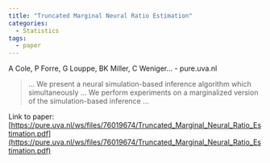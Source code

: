 ```yaml
---
title: "Truncated Marginal Neural Ratio Estimation"
categories:
  - Statistics
tags:
  - paper
---
```

A Cole, P Forre, G Louppe, BK Miller, C Weniger… - pure.uva.nl

>… We present a neural simulation-based inference algorithm which simultaneously … We perform experiments on a marginalized version of the simulation-based inference …

Link to paper: [https://pure.uva.nl/ws/files/76019674/Truncated_Marginal_Neural_Ratio_Estimation.pdf](https://pure.uva.nl/ws/files/76019674/Truncated_Marginal_Neural_Ratio_Estimation.pdf)
